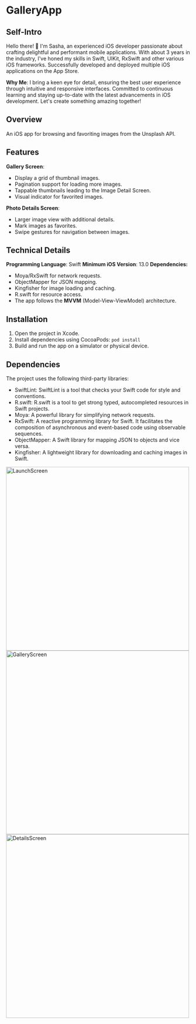 # GalleryApp

## Self-Intro

Hello there! 👋 
I'm Sasha, an experienced iOS developer passionate about crafting delightful and performant mobile applications. With about 3 years in the industry, I've honed my skills in Swift, UIKit, RxSwift and other various iOS frameworks.
Successfully developed and deployed multiple iOS applications on the App Store.

**Why Me**:
I bring a keen eye for detail, ensuring the best user experience through intuitive and responsive interfaces.
Committed to continuous learning and staying up-to-date with the latest advancements in iOS development.
Let's create something amazing together!

## Overview

An iOS app for browsing and favoriting images from the Unsplash API.

## Features

**Gallery Screen**:
- Display a grid of thumbnail images.
- Pagination support for loading more images.
- Tappable thumbnails leading to the Image Detail Screen.
- Visual indicator for favorited images.

**Photo Details Screen**:
- Larger image view with additional details.
- Mark images as favorites.
- Swipe gestures for navigation between images.

## Technical Details

**Programming Language**: Swift
**Minimum iOS Version**: 13.0
**Dependencies:**
- Moya/RxSwift for network requests.
- ObjectMapper for JSON mapping.
- Kingfisher for image loading and caching.
- R.swift for resource access.
- The app follows the **MVVM** (Model-View-ViewModel) architecture.


## Installation

1. Open the project in Xcode.
2. Install dependencies using CocoaPods: 
`pod install`
3. Build and run the app on a simulator or physical device.

## Dependencies

The project uses the following third-party libraries:

- SwiftLint: SwiftLint is a tool that checks your Swift code for style and conventions.
- R.swift: R.swift is a tool to get strong typed, autocompleted resources in Swift projects.
- Moya: A powerful library for simplifying network requests.
- RxSwift: A reactive programming library for Swift. It facilitates the composition of asynchronous and event-based code using observable sequences.
- ObjectMapper: A Swift library for mapping JSON to objects and vice versa. 
- Kingfisher: A lightweight library for downloading and caching images in Swift.

<img src="![IMG_4170](https://github.com/shzontova/GalleryApp/assets/156919324/2a49bce0-fd47-44cf-8eab-97db1222e049)" alt="LaunchScreen" height="500"/>
<img src="![IMG_4168](https://github.com/shzontova/GalleryApp/assets/156919324/8eab1988-bcc7-4ddf-af77-92e6915f2dfc)" alt="GalleryScreen" height="500"/>
<img src="![IMG_4169](https://github.com/shzontova/GalleryApp/assets/156919324/17b8d65c-2595-434f-a3b2-5abd93011b88)" alt="DetailsScreen" height="500"/>


